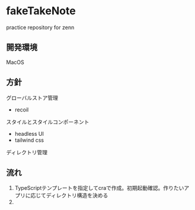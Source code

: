 # fakeTakeNote
practice repository for zenn

## 開発環境 

MacOS

## 方針

グローバルストア管理
* recoil 

スタイルとスタイルコンポーネント
* headless UI
* tailwind css

ディレクトリ管理

## 流れ

1. TypeScriptテンプレートを指定してcraで作成。初期起動確認。作りたいアプリに応じてディレクトリ構造を決める
2. 